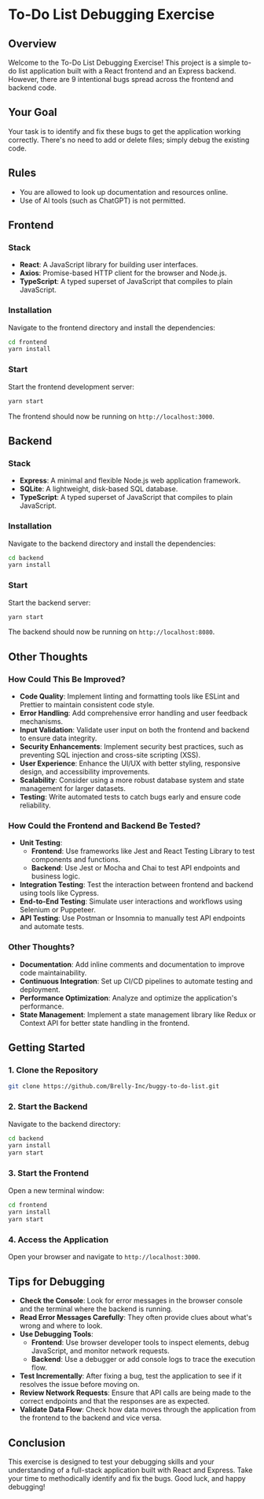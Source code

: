 # To-Do List Debugging Exercise

## Overview

Welcome to the To-Do List Debugging Exercise! This project is a simple to-do list application built with a React frontend and an Express backend. However, there are 9 intentional bugs spread across the frontend and backend code.

## Your Goal

Your task is to identify and fix these bugs to get the application working correctly. There's no need to add or delete files; simply debug the existing code.

## Rules

- You are allowed to look up documentation and resources online.
- Use of AI tools (such as ChatGPT) is not permitted.

## Frontend

### Stack

- **React**: A JavaScript library for building user interfaces.
- **Axios**: Promise-based HTTP client for the browser and Node.js.
- **TypeScript**: A typed superset of JavaScript that compiles to plain JavaScript.

### Installation

Navigate to the frontend directory and install the dependencies:

```bash
cd frontend
yarn install
```

### Start

Start the frontend development server:

```bash
yarn start
```

The frontend should now be running on `http://localhost:3000`.

## Backend

### Stack

- **Express**: A minimal and flexible Node.js web application framework.
- **SQLite**: A lightweight, disk-based SQL database.
- **TypeScript**: A typed superset of JavaScript that compiles to plain JavaScript.

### Installation

Navigate to the backend directory and install the dependencies:

```bash
cd backend
yarn install
```

### Start

Start the backend server:

```bash
yarn start
```

The backend should now be running on `http://localhost:8080`.

## Other Thoughts

### How Could This Be Improved?

- **Code Quality**: Implement linting and formatting tools like ESLint and Prettier to maintain consistent code style.
- **Error Handling**: Add comprehensive error handling and user feedback mechanisms.
- **Input Validation**: Validate user input on both the frontend and backend to ensure data integrity.
- **Security Enhancements**: Implement security best practices, such as preventing SQL injection and cross-site scripting (XSS).
- **User Experience**: Enhance the UI/UX with better styling, responsive design, and accessibility improvements.
- **Scalability**: Consider using a more robust database system and state management for larger datasets.
- **Testing**: Write automated tests to catch bugs early and ensure code reliability.

### How Could the Frontend and Backend Be Tested?

- **Unit Testing**:
  - **Frontend**: Use frameworks like Jest and React Testing Library to test components and functions.
  - **Backend**: Use Jest or Mocha and Chai to test API endpoints and business logic.
- **Integration Testing**: Test the interaction between frontend and backend using tools like Cypress.
- **End-to-End Testing**: Simulate user interactions and workflows using Selenium or Puppeteer.
- **API Testing**: Use Postman or Insomnia to manually test API endpoints and automate tests.

### Other Thoughts?

- **Documentation**: Add inline comments and documentation to improve code maintainability.
- **Continuous Integration**: Set up CI/CD pipelines to automate testing and deployment.
- **Performance Optimization**: Analyze and optimize the application's performance.
- **State Management**: Implement a state management library like Redux or Context API for better state handling in the frontend.

## Getting Started

### 1. Clone the Repository

```bash
git clone https://github.com/Brelly-Inc/buggy-to-do-list.git
```

### 2. Start the Backend

Navigate to the backend directory:

```bash
cd backend
yarn install
yarn start
```

### 3. Start the Frontend

Open a new terminal window:

```bash
cd frontend
yarn install
yarn start
```

### 4. Access the Application

Open your browser and navigate to `http://localhost:3000`.

## Tips for Debugging

- **Check the Console**: Look for error messages in the browser console and the terminal where the backend is running.
- **Read Error Messages Carefully**: They often provide clues about what's wrong and where to look.
- **Use Debugging Tools**:
  - **Frontend**: Use browser developer tools to inspect elements, debug JavaScript, and monitor network requests.
  - **Backend**: Use a debugger or add console logs to trace the execution flow.
- **Test Incrementally**: After fixing a bug, test the application to see if it resolves the issue before moving on.
- **Review Network Requests**: Ensure that API calls are being made to the correct endpoints and that the responses are as expected.
- **Validate Data Flow**: Check how data moves through the application from the frontend to the backend and vice versa.

## Conclusion

This exercise is designed to test your debugging skills and your understanding of a full-stack application built with React and Express. Take your time to methodically identify and fix the bugs. Good luck, and happy debugging!
